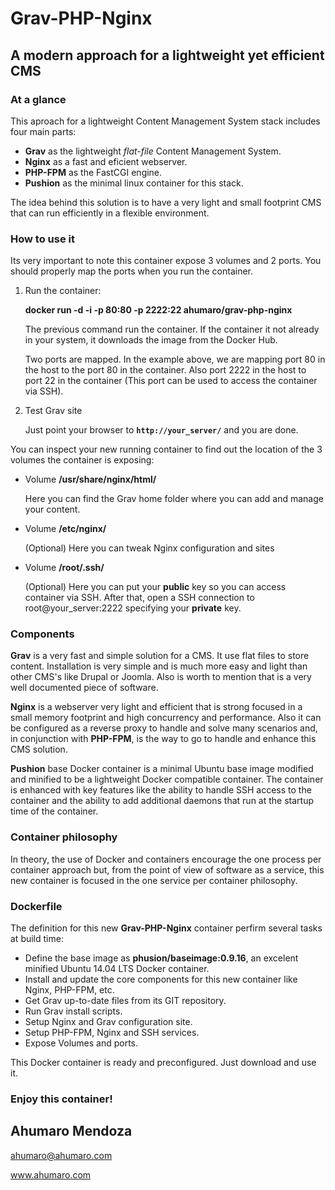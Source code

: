 # Grav-PHP-Nginx

## A modern approach for a lightweight yet efficient CMS

### At a glance

This aproach for a lightweight Content Management System stack includes four main parts:

+ **Grav** as the lightweight _flat-file_ Content Management System.
+ **Nginx** as a fast and eficient webserver.
+ **PHP-FPM** as the FastCGI engine.
+ **Pushion** as the minimal linux container for this stack.

The idea behind this solution is to have a very light and small footprint CMS that can run efficiently in a flexible environment.

### How to use it

Its very important to note this container expose 3 volumes and 2 ports.
You should properly map the ports when you run the container.

1. Run the container:

   **docker run -d -i -p 80:80 -p 2222:22 ahumaro/grav-php-nginx**
    
   The previous command run the container. If the container it not already in your system, it downloads the image from the Docker Hub.
   
   Two ports are mapped. In the example above, we are mapping port 80 in the host to the port 80 in the container. Also port 2222 in the host to port 22 in the container (This port can be used to access the container via SSH).

2. Test Grav site

   Just point your browser to **`http://your_server/`** and you are done.

You can inspect your new running container to find out the location of the 3 volumes the container is exposing:
+ Volume **/usr/share/nginx/html/**

  Here you can find the Grav home folder where you can add and manage your content.

+ Volume **/etc/nginx/**

  (Optional) Here you can tweak Nginx configuration and sites 

+ Volume **/root/.ssh/**

  (Optional) Here you can put your **public** key so you can access container via SSH. After that, open a SSH connection to root@your_server:2222 specifying your **private** key.
  
### Components

**Grav** is a very fast and simple solution for a CMS. It use flat files to store content. Installation is very simple and is much more easy and light than other CMS's like Drupal or Joomla.
Also is worth to mention that is a very well documented piece of software. 

**Nginx** is a webserver very light and efficient that is strong focused in a small memory footprint and high concurrency and performance.
Also it can be configured as a reverse proxy to handle and solve many scenarios and, in conjunction with **PHP-FPM**, is the way to go to handle and enhance this CMS solution.

**Pushion** base Docker container is a minimal Ubuntu base image modified and minified to be a lightweight Docker compatible container. 
The container is enhanced with key features like the ability to handle SSH access to the container and the ability to add additional daemons that run at the startup time of the container.
 
### Container philosophy

In theory, the use of Docker and containers encourage the one process per container approach but, from the point of view of software as a service, this new container is focused in the one service per container philosophy.

### Dockerfile

The definition for this new **Grav-PHP-Nginx** container perfirm several tasks at build time:

+ Define the base image as **phusion/baseimage:0.9.16**, an excelent minified Ubuntu 14.04 LTS Docker container.
+ Install and update the core components for this new container like Nginx, PHP-FPM, etc.
+ Get Grav up-to-date files from its GIT repository.
+ Run Grav install scripts.
+ Setup Nginx and Grav configuration site.
+ Setup PHP-FPM, Nginx and SSH services.
+ Expose Volumes and ports.

This Docker container is ready and preconfigured. Just download and use it.

### Enjoy this container!
## Ahumaro Mendoza

ahumaro@ahumaro.com

www.ahumaro.com